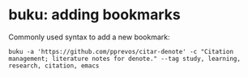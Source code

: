 # buku: adding bookmarks

Commonly used syntax to add a new bookmark:

`buku -a 'https://github.com/pprevos/citar-denote' -c "Citation management; literature notes for denote." --tag study, learning, research, citation, emacs`
